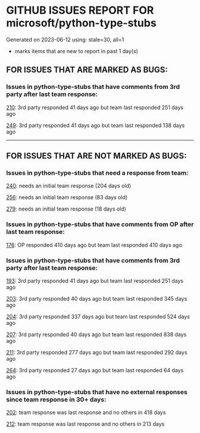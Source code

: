 
# GITHUB ISSUES REPORT FOR microsoft/python-type-stubs


Generated on 2023-06-12 using: stale=30, all=1


* marks items that are new to report in past 1 day(s)


## FOR ISSUES THAT ARE MARKED AS BUGS:


### Issues in python-type-stubs that have comments from 3rd party after last team response:


  [210](https://github.com/microsoft/python-type-stubs/issues/210 "The IntelliSense of Pylance works not well"): 3rd party responded 41 days ago but team last responded 251 days ago

  [249](https://github.com/microsoft/python-type-stubs/issues/249 "matplotlib colors.py stub"): 3rd party responded 41 days ago but team last responded 138 days ago

---

## FOR ISSUES THAT ARE NOT MARKED AS BUGS:


### Issues in python-type-stubs that need a response from team:


  [240](https://github.com/microsoft/python-type-stubs/issues/240 "[Matplotlib] Uncorrect type-hint in `font_manager.FontProperties`"): needs an initial team response (204 days old)

  [256](https://github.com/microsoft/python-type-stubs/issues/256 "Why does the dict returned by matplotlib.pyplot.subplot_mosaic have Text as key type?"): needs an initial team response (83 days old)

  [279](https://github.com/microsoft/python-type-stubs/issues/279 "`cv2` missing function `imwritemulti`"): needs an initial team response (18 days old)

### Issues in python-type-stubs that have comments from OP after last team response:


  [176](https://github.com/microsoft/python-type-stubs/issues/176 "request : opencv-contrib"): OP responded 410 days ago but team last responded 410 days ago

### Issues in python-type-stubs that have comments from 3rd party after last team response:


  [193](https://github.com/microsoft/python-type-stubs/issues/193 "VS Code AutoComplete does not include some functions of 3rd Party Modules like (NumPy, Pandas, Matplotlib,...)"): 3rd party responded 41 days ago but team last responded 251 days ago

  [203](https://github.com/microsoft/python-type-stubs/issues/203 "Pylance incorrect unreachable result with pwntools"): 3rd party responded 40 days ago but team last responded 345 days ago

  [204](https://github.com/microsoft/python-type-stubs/issues/204 "Intellisense does work with GTK+ 3 (GObject Introspection)"): 3rd party responded 337 days ago but team last responded 524 days ago

  [207](https://github.com/microsoft/python-type-stubs/issues/207 "RPi.GPIO does not work"): 3rd party responded 40 days ago but team last responded 838 days ago

  [211](https://github.com/microsoft/python-type-stubs/issues/211 "Publish each stubs as stub-only package"): 3rd party responded 277 days ago but team last responded 292 days ago

  [264](https://github.com/microsoft/python-type-stubs/issues/264 "Add how to install and use section to README"): 3rd party responded 27 days ago but team last responded 64 days ago

### Issues in python-type-stubs that have no external responses since team response in 30+ days:


  [202](https://github.com/microsoft/python-type-stubs/issues/202 "vscode autocomplete not working for 'cv2.dnn_DetectionModel' Class"): team response was last response and no others in 418 days

  [212](https://github.com/microsoft/python-type-stubs/issues/212 "Pylance not be resolved the mongoengine"): team response was last response and no others in 213 days
